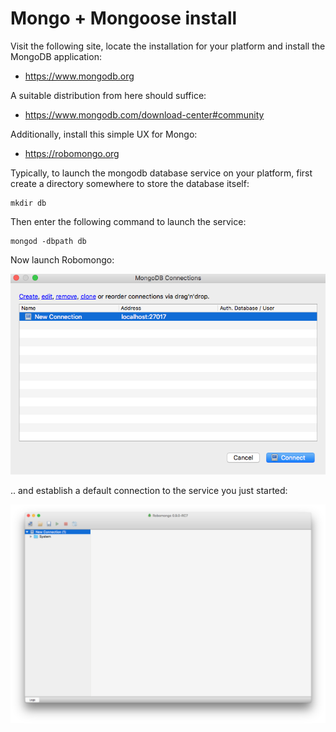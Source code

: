 # Mongo + Mongoose install

Visit the following site, locate the installation for your platform and install the MongoDB application:

- <https://www.mongodb.org>

A suitable distribution from here should suffice:

- <https://www.mongodb.com/download-center#community>

Additionally, install this simple UX for Mongo:

- <https://robomongo.org>

Typically, to launch the mongodb database service on your platform, first create a directory somewhere to store the database itself:

~~~
mkdir db
~~~

Then enter the following command to launch the service:

~~~
mongod -dbpath db
~~~

Now launch Robomongo:

![](img/01.png)

.. and establish a default connection to the service you just started:

![](img/02.png)

